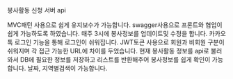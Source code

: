 봉사활동 신청 서버 api

MVC패턴 사용으로 쉽게 유지보수가 가능합니다.
swagger사용으로 프론트와 협업이 쉽게 가능하도록 하였습니다.
매주 3시에 봉사정보를 업데이트및 수정을 합니다.
카카오톡 로그인 기능을 통해 로그인이 쉬워집니다.
JWT토큰 사용으로 회원과 비회원 구분이 쉬워지며 각 접근 가능한 URL에 차이를 두었습니다.
현재 봉사활동 정보를 api로 불러와서 DB에 필요한 정보를 저장하고 리스트를 반환해주어 봉사정보를 쉽게 확인이 가능합니다.
날짜, 지역별검색이 가능합니다.
